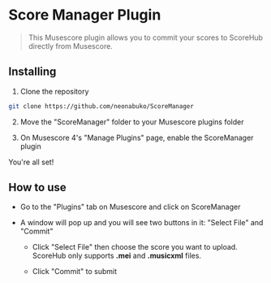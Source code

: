 # Score Manager Plugin

>This Musescore plugin allows you to commit your scores to ScoreHub directly from Musescore.

## Installing

1) Clone the repository
```bash
git clone https://github.com/neonabuko/ScoreManager
```

2) Move the "ScoreManager" folder to your Musescore plugins folder

3) On Musescore 4's "Manage Plugins" page, enable the ScoreManager plugin

You're all set!

## How to use
- Go to the "Plugins" tab on Musescore and click on ScoreManager

- A window will pop up and you will see two buttons in it: "Select File" and "Commit"

  - Click "Select File" then choose the score you want to upload. ScoreHub only supports **.mei** and **.musicxml** files.

  - Click "Commit" to submit
